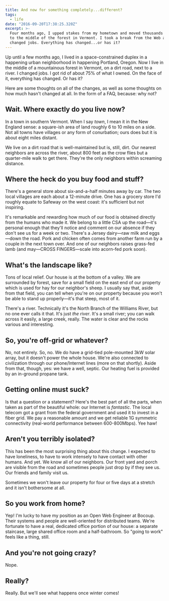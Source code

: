 ```yaml
---
title: And now for something completely...different?
tags:
  - life
date: "2016-09-20T17:38:25.320Z"
excerpt: >-
  Four months ago, I upped stakes from my hometown and moved thousands of miles
  to the middle of the forest in Vermont. I took a break from the Web and
  changed jobs. Everything has changed...or has it?
---
```


Up until a few months ago, I lived in a space-constrained duplex in a happening urban neighborhood in happening Portland, Oregon. Now I live in the middle of a mountainous forest in Vermont, on a dirt road, next to a river. I changed jobs. I got rid of about 75% of what I owned. On the face of it, everything has changed. Or has it?

Here are some thoughts on all of the changes, as well as some thoughts on how much hasn't changed at all. In the form of a FAQ, because: why not?

## Wait. Where exactly do you live now?

In a town in southern Vermont. When I say _town_, I mean it in the New England sense: a square-ish area of land roughly 6 to 10 miles on a side. Not all towns have villages or any form of conurbation; ours does but it is about eight miles distant.

We live on a dirt road that is well-maintained but is, still, dirt. Our nearest neighbors are across the river, about 800 feet as the crow flies but a quarter-mile walk to get there. They're the only neighbors within screaming distance.

## Where the heck do you buy food and stuff?

There's a general store about six-and-a-half minutes away by car. The two local villages are each about a 12-minute drive. One has a grocery store I'd roughly equate to Safeway on the west coast: it's sufficient but not inspiring.

It's remarkable and rewarding how much of our food is obtained directly from the humans who made it. We belong to a little CSA up the road—it's personal enough that they'll notice and comment on our absence if they don't see us for a week or two. There's a Jersey dairy—raw milk and eggs—down the road. Pork and chicken often comes from another farm run by a couple in the next town over. And one of our neighbors raises grass-fed lamb (and may—CROSS FINGERS—scale into acorn-fed pork soon).

## What's the landscape like?

Tons of local relief. Our house is at the bottom of a valley. We are surrounded by forest, save for a small field on the east end of our property which is used for hay for our neighbor's sheep. I usually say that, aside from that field, you can tell when you're on our property because you won't be able to stand up properly—it's that steep, most of it.

There's a river. Technically it's the North Branch of the Williams River, but no one ever calls it that. It's just _the river_. It's a small river; you can walk across it easily, a large creek, really. The water is clear and the rocks various and interesting.

## So, you're off-grid or whatever?

No, not entirely. So, no. We do have a grid-tied pole-mounted 3kW solar array, but it doesn't power the whole house. We're also connected to civilization through our phone/Internet lines (more on that shortly). Aside from that, though, yes: we have a well, septic. Our heating fuel is provided by an in-ground propane tank.

## Getting online must suck?

Is that a question or a statement? Here's the best part of all the parts, when taken as part of the beautiful whole: our Internet is _fantastic_. The local telecom got a grant from the federal government and used it to invest in a fiber grid. We pay a reasonable amount and we get reliable 1G symmetric connectivity (real-world performance between 600-800Mbps). Yee haw!

## Aren't you terribly isolated?

This has been the most surprising thing about this change. I expected to have loneliness, to have to work intensely to have contact with other humans. And yet. We know all of our neighbors. Our front yard and porch are visible from the road and sometimes people just drop by if they see us. Our friends and family visit us.

Sometimes we won't leave our property for four or five days at a stretch and it isn't bothersome at all.

## So you work from home?

Yep! I'm lucky to have my position as an Open Web Engineer at Bocoup. Their systems and people are well-oriented for distributed teams. We're fortunate to have a real, dedicated office portion of our house: a separate staircase, large shared office room and a half-bathroom. So "going to work" feels like a thing, still.

## And you're not going crazy?

Nope.

## Really?

Really. But we'll see what happens once winter comes!
